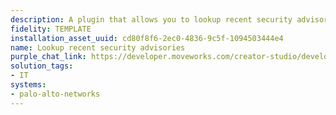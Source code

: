 ```yaml
---
description: A plugin that allows you to lookup recent security advisories from PAN-OS.
fidelity: TEMPLATE
installation_asset_uuid: cd80f8f6-2ec0-4836-9c5f-1094503444e4
name: Lookup recent security advisories
purple_chat_link: https://developer.moveworks.com/creator-studio/developer-tools/purple-chat?conversation=%7B%22startTimestamp%22%3A%2211%3A43+AM%22%2C%22messages%22%3A%5B%7B%22parts%22%3A%5B%7B%22richText%22%3A%22I+want+to+get+recent+security+info+from+Palo+Alto+Networks+about+PAN-OS.%22%7D%5D%2C%22role%22%3A%22user%22%7D%2C%7B%22parts%22%3A%5B%7B%22reasoningSteps%22%3A%5B%7B%22richText%22%3A%22%3Cp%3ELooking+up+security+advisories%3C%2Fp%3E%22%2C%22status%22%3A%22success%22%7D%5D%7D%2C%7B%22richText%22%3A%22Here+are+the+recent+security+advisories+for+PAN-OS+from+Palo+Alto+Networks%3A%22%7D%2C%7B%22richText%22%3A%221.+CVE-2025-0115%3A+Authenticated+Admin+File+Read+Vulnerability+in+PAN-OS+CLI+%28Severity%3A+MEDIUM%29.+%3Ca+href%3D%5C%22%5C%22%3ERead+More%3C%2Fa%3E%22%7D%2C%7B%22richText%22%3A%222.+CVE-2025-0116%3A+PAN-OS+XML+External+Entity+Processing+Vulnerability+%28Severity%3A+HIGH%29.+%3Ca+href%3D%5C%22%5C%22%3ERead+More%3C%2Fa%3E%22%7D%2C%7B%22richText%22%3A%223.+CVE-2025-0117%3A+Reflected+Cross-Site+Scripting+Vulnerability+in+PAN-OS+Web+Interface+%28Severity%3A+MEDIUM%29.+%3Ca+href%3D%5C%22%5C%22%3ERead+More%3C%2Fa%3E%22%7D%2C%7B%22richText%22%3A%224.+CVE-2025-0118%3A+PAN-OS+Command+Injection+Vulnerability+%28Severity%3A+CRITICAL%29.+%3Ca+href%3D%5C%22%5C%22%3ERead+More%3C%2Fa%3E%22%7D%2C%7B%22richText%22%3A%225.+CVE-2025-0119%3A+Denial-of-Service+Vulnerability+in+PAN-OS+SSH+Service+%28Severity%3A+HIGH%29.+%3Ca+href%3D%5C%22%5C%22%3ERead+More%3C%2Fa%3E%22%7D%5D%2C%22role%22%3A%22assistant%22%7D%5D%7D
solution_tags:
- IT
systems:
- palo-alto-networks
---
```

